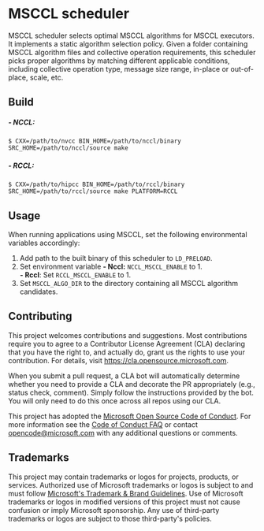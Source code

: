 # MSCCL scheduler

MSCCL scheduler selects optimal MSCCL algorithms for MSCCL executors. It implements a static algorithm selection policy. Given a folder containing MSCCL algorithm files and collective operation requirements, this scheduler picks proper algorithms by matching different applicable conditions, including collective operation type, message size range, in-place or out-of-place, scale, etc.

## Build

##### - NCCL:
    $ CXX=/path/to/nvcc BIN_HOME=/path/to/nccl/binary SRC_HOME=/path/to/nccl/source make

##### - RCCL:
    $ CXX=/path/to/hipcc BIN_HOME=/path/to/rccl/binary SRC_HOME=/path/to/rccl/source make PLATFORM=RCCL

## Usage

When running applications using MSCCL, set the following environmental variables accordingly:
1. Add path to the built binary of this scheduler to `LD_PRELOAD`.
2. Set environment variable 
   **- Nccl:** `NCCL_MSCCL_ENABLE` to 1.   
   **- Rccl**: Set `RCCL_MSCCL_ENABLE` to 1.
1. Set `MSCCL_ALGO_DIR` to the directory containing all MSCCL algorithm candidates.

## Contributing

This project welcomes contributions and suggestions.  Most contributions require you to agree to a
Contributor License Agreement (CLA) declaring that you have the right to, and actually do, grant us
the rights to use your contribution. For details, visit https://cla.opensource.microsoft.com.

When you submit a pull request, a CLA bot will automatically determine whether you need to provide
a CLA and decorate the PR appropriately (e.g., status check, comment). Simply follow the instructions
provided by the bot. You will only need to do this once across all repos using our CLA.

This project has adopted the [Microsoft Open Source Code of Conduct](https://opensource.microsoft.com/codeofconduct/).
For more information see the [Code of Conduct FAQ](https://opensource.microsoft.com/codeofconduct/faq/) or
contact [opencode@microsoft.com](mailto:opencode@microsoft.com) with any additional questions or comments.

## Trademarks

This project may contain trademarks or logos for projects, products, or services. Authorized use of Microsoft 
trademarks or logos is subject to and must follow 
[Microsoft's Trademark & Brand Guidelines](https://www.microsoft.com/en-us/legal/intellectualproperty/trademarks/usage/general).
Use of Microsoft trademarks or logos in modified versions of this project must not cause confusion or imply Microsoft sponsorship.
Any use of third-party trademarks or logos are subject to those third-party's policies.
